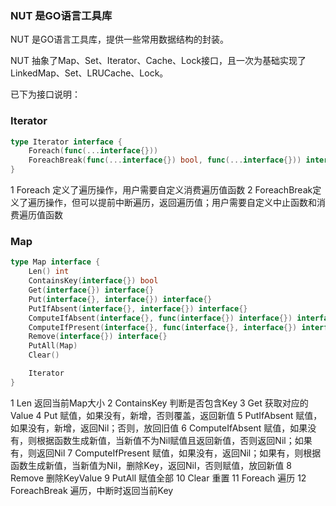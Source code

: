 ### NUT 是GO语言工具库

NUT 是GO语言工具库，提供一些常用数据结构的封装。

NUT 抽象了Map、Set、Iterator、Cache、Lock接口，且一次为基础实现了LinkedMap、Set、LRUCache、Lock。

已下为接口说明：

### Iterator

```go
type Iterator interface {
	Foreach(func(...interface{}))
	ForeachBreak(func(...interface{}) bool, func(...interface{})) interface{}
}
```

1 Foreach     定义了遍历操作，用户需要自定义消费遍历值函数
2 ForeachBreak定义了遍历操作，但可以提前中断遍历，返回遍历值；用户需要自定义中止函数和消费遍历值函数

### Map

```go
type Map interface {
	Len() int
	ContainsKey(interface{}) bool
	Get(interface{}) interface{}
	Put(interface{}, interface{}) interface{}
	PutIfAbsent(interface{}, interface{}) interface{}
	ComputeIfAbsent(interface{}, func(interface{}) interface{}) interface{}
	ComputeIfPresent(interface{}, func(interface{}, interface{}) interface{}) interface{}
	Remove(interface{}) interface{}
	PutAll(Map)
	Clear()

	Iterator
}
```

1  Len                返回当前Map大小
2  ContainsKey        判断是否包含Key
3  Get                获取对应的Value
4  Put                赋值，如果没有，新增，否则覆盖，返回新值
5  PutIfAbsent        赋值，如果没有，新增，返回Nil；否则，放回旧值
6  ComputeIfAbsent    赋值，如果没有，则根据函数生成新值，当新值不为Nil赋值且返回新值，否则返回Nil；如果有，则返回Nil
7  ComputeIfPresent   赋值，如果没有，返回Nil；如果有，则根据函数生成新值，当新值为Nil，删除Key，返回Nil，否则赋值，放回新值
8  Remove             删除KeyValue
9  PutAll             赋值全部
10 Clear              重置
11 Foreach            遍历
12 ForeachBreak       遍历，中断时返回当前Key

